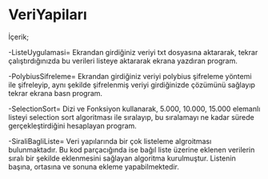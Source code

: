 # VeriYapiları
 İçerik;

 -ListeUygulamasi= Ekrandan girdiğiniz veriyi txt dosyasına aktararak, tekrar çalıştırdığınızda bu verileri listeye aktararak ekrana yazdıran program.

-PolybiusSifreleme= Ekrandan girdiğiniz veriyi polybius şifreleme yöntemi ile şifreleyip, aynı şekilde şifrelenmiş veriyi girdiğinizde çözümünü sağlayıp tekrar ekrana basn program.

-SelectionSort= Dizi ve Fonksiyon kullanarak, 5.000, 10.000, 15.000 elemanlı listeyi selection sort algoritması ile sıralayıp, bu sıralamayı ne kadar sürede gerçekleştirdiğini hesaplayan program.

-SiraliBagliListe= Veri yapılarında bir çok listeleme algroitması bulunmaktadır. Bu kod parçacığında ise bağıl liste üzerine eklenen verilerin sıralı bir şekilde eklenmesini sağlayan algoritma kurulmuştur. Listenin başına, ortasına ve sonuna ekleme yapabilmektedir.
